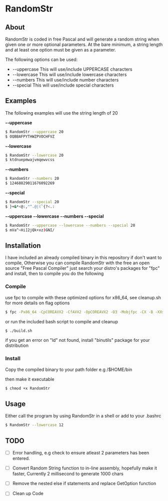 # RandomStr



## About

RandomStr is coded in free Pascal and will generate a random string when given one or more optional parameters.
At the bare minimum, a string length and at least one option must be given as a parameter. 

The following options can be used:

* --uppercase This will use/include UPPERCASE characters
* --lowercase This will use/include lowercase characters
* --numbers This will use/include number characters
* --special This will use/include special characters

## Examples

The following examples will use the string length of 20

**--uppercase** 
```bash
$ RandomStr --uppercase 20
$ OQBBAFPYTHWZPVOCHFVZ
```
**--lowercase** 
```bash
$ RandomStr --lowercase 20
$ ktdnuepmwajvmqewvcss
```
**--numbers** 
```bash
$ RandomStr --numbers 20
$ 12468829011676092269
```
**--special** 
```bash
$ RandomStr --special 20
$ }+&*<@:,"^.@|(`{?<.:
```

**--uppercase --lowercase --numbers --special** 
```bash
$ RandomStr --uppercase --lowercase --numbers --special 20
$ mVa^~Hi]2jQk+xz)GNI/
```


## Installation

I have included an already compiled binary in this repository if don't want to compile,
Otherwise you can compile RandomStr with the free an open source "Free Pascal Compiler" just search your distro's packages for "fpc" and install, then to compile you do the following


### Compile
use fpc to compile with these optimized options for x86_64, see cleanup.sh for more details on flag options
```bash
$ fpc -Px86_64 -CpCOREAVX2 -CfAVX2 -OpCOREAVX2 -O3 -Mobjfpc -CX -B -XXs -v RandomStr.pas
```

or run the included bash script to compile and cleanup
```bash
$ ./build.sh
```
if you get an error on "ld" not found, install "binutils" package for your distribution

### Install
 Copy the compiled binary to your path folder e.g /$HOME/bin 
 
 then make it executable
 ```bash
 $ chmod +x RandomStr
 ```


## Usage
Either call the program by using RandomStr in a shell or add to your .bashrc 

```bash
$ RandomStr --lowercase 12
```

## TODO

- [ ] Error handling, e.g check to ensure atleast 2 parameters has been entered.
- [ ] Convert Random String function to in-line assembly, hopefully make it faster, Currently 2 millisecond to generate 1000 chars
- [ ] Remove the nested else if statements and replace GetOption function
- [ ] Clean up Code


